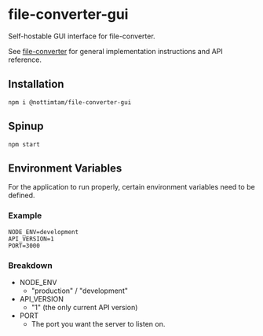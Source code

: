 # file-converter-gui

Self-hostable GUI interface for file-converter.

See [file-converter](https://github.com/NotTimTam/file-converter) for general implementation instructions and API reference.

## Installation

```terminal
npm i @nottimtam/file-converter-gui
```

## Spinup

```terminal
npm start
```

## Environment Variables

For the application to run properly, certain environment variables need to be defined.

### Example

```env
NODE_ENV=development
API_VERSION=1
PORT=3000
```

### Breakdown

-   NODE_ENV
    -   "production" / "development"
-   API_VERSION
    -   "1" (the only current API version)
-   PORT
    -   The port you want the server to listen on.
